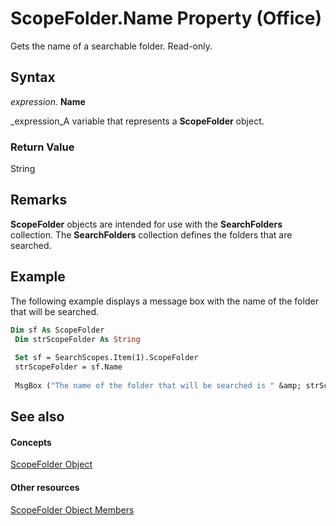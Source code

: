 
# ScopeFolder.Name Property (Office)

Gets the name of a searchable folder. Read-only.


## Syntax

 _expression_. **Name**

 _expression_A variable that represents a  **ScopeFolder** object.


### Return Value

String


## Remarks

 **ScopeFolder** objects are intended for use with the **SearchFolders** collection. The **SearchFolders** collection defines the folders that are searched.


## Example

The following example displays a message box with the name of the folder that will be searched.


```vb
Dim sf As ScopeFolder 
 Dim strScopeFolder As String 
 
 Set sf = SearchScopes.Item(1).ScopeFolder 
 strScopeFolder = sf.Name 
 
 MsgBox ("The name of the folder that will be searched is " &amp; strScopeFolder) 

```


## See also


#### Concepts


 [ScopeFolder Object](fe46c1ad-fd60-a698-23dd-04d0631ac403.md)
#### Other resources


 [ScopeFolder Object Members](fff43b61-3635-48cf-1960-38ac5ec666d8.md)
